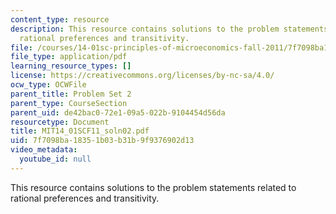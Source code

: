 ```yaml
---
content_type: resource
description: This resource contains solutions to the problem statements related to
  rational preferences and transitivity.
file: /courses/14-01sc-principles-of-microeconomics-fall-2011/7f7098ba18351b03b31b9f9376902d13_MIT14_01SCF11_soln02.pdf
file_type: application/pdf
learning_resource_types: []
license: https://creativecommons.org/licenses/by-nc-sa/4.0/
ocw_type: OCWFile
parent_title: Problem Set 2
parent_type: CourseSection
parent_uid: de42bac0-72e1-09a5-022b-9104454d56da
resourcetype: Document
title: MIT14_01SCF11_soln02.pdf
uid: 7f7098ba-1835-1b03-b31b-9f9376902d13
video_metadata:
  youtube_id: null
---
```

This resource contains solutions to the problem statements related to rational preferences and transitivity.